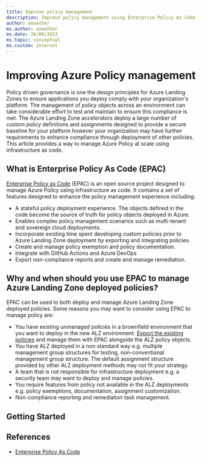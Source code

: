 ```yaml
---
title: Improve policy management
description: Improve policy management using Enterprise Policy As Code.
author: anwather
ms.author: anwather
ms.date: 26/09/2023
ms.topic: conceptual
ms.custom: internal
---
```


# Improving Azure Policy management

Policy driven governance is one the design principles for Azure Landing Zones to ensure applications you deploy comply with your organization's platform. The management of policy objects across an environment can take considerable effort to test and maintain to ensure this compliance is met. The Azure Landing Zone accelerators deploy a large number of custom policy definitions and assignments designed to provide a secure baseline for your platform however your organization may have further requirements to enhance compliance through deployment of other policies. This article provides a way to manage Azure Policy at scale using infrastructure as code.   

## What is Enterprise Policy As Code (EPAC)

[Enterprise Policy as Code](https://aka.ms/epac) (EPAC) is an open source project designed to manage Azure Policy using infrastructure as code. It contains a set of features designed to enhance the policy management experience including:
- A stateful policy deployment experience. The objects defined in the code become the source of truth for policy objects deployed in Azure.
- Enables complex policy management scenarios such as multi-tenant and sovereign cloud deployments.
- Incorporate existing time spent developing custom policies prior to Azure Landing Zone deployment by exporting and integrating policies. 
- Create and manage policy exemption and policy documentation.
- Integrate with GitHub Actions and Azure DevOps
- Export non-compliance reports and create and manage remediation.

## Why and when should you use EPAC to manage Azure Landing Zone deployed policies?

EPAC can be used to both deploy and manage Azure Landing Zone deployed policies. Some reasons you may want to consider using EPAC to manage policy are:
- You have existing unmanaged policies in a brownfield environment that you want to deploy in the new ALZ environment. [Export the existing policies](https://azure.github.io/enterprise-azure-policy-as-code/extract-existing-policy-resources/) and manage them with EPAC alongside the ALZ policy objects.
- You have ALZ deployed in a non standard way e.g. multiple management group structures for testing, non-conventional management group structure. The default assignment structure provided by other ALZ deployment methods may not fit your strategy.
- A team that is not responsible for infrastructure deployment e.g. a security team may want to deploy and manage policies.
- You require features from policy not available in the ALZ deployments e.g. policy exemptions, documentation, assignment customization.
- Non-compliance reporting and remediation task management.

## Getting Started



## References

- [Enterprise Policy As Code](https://aka.ms/epac)